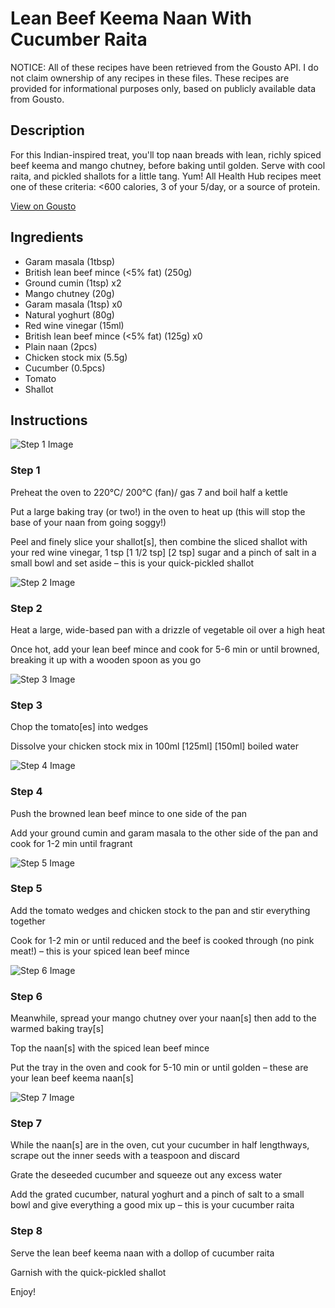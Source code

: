 # Lean Beef Keema Naan With Cucumber Raita

NOTICE: All of these recipes have been retrieved from the Gousto API. I do not claim ownership of any recipes in these files. These recipes are provided for informational purposes only, based on publicly available data from Gousto.

## Description

For this Indian-inspired treat, you'll top naan breads with lean, richly spiced beef keema and mango chutney, before baking until golden. Serve with cool raita, and pickled shallots for a little tang. Yum! All Health Hub recipes meet one of these criteria: <600 calories, 3 of your 5/day, or a source of protein.

[View on Gousto](https://www.gousto.co.uk/recipes/cookbook/lean-beef-keema-naan-with-cucumber-raita)

## Ingredients

- Garam masala (1tbsp)
- British lean beef mince (<5% fat) (250g)
- Ground cumin (1tsp) x2
- Mango chutney (20g)
- Garam masala (1tsp) x0
- Natural yoghurt (80g)
- Red wine vinegar (15ml)
- British lean beef mince (<5% fat) (125g) x0
- Plain naan (2pcs)
- Chicken stock mix (5.5g)
- Cucumber (0.5pcs)
- Tomato
- Shallot

## Instructions

![Step 1 Image](https://production-media.gousto.co.uk/cms/recipe-step-image/Step-1-1610968449392-x200.jpg)

### Step 1

Preheat the oven to 220°C/ 200°C (fan)/ gas 7 and boil half a kettle

Put a large baking tray (or two!) in the oven to heat up (this will stop the base of your naan from going soggy!)

Peel and finely slice your shallot[s], then combine the sliced shallot with your red wine vinegar, 1 tsp <span class="text-purple">[1 1/2 tsp]</span> <span class="text-danger">[2 tsp]</span> sugar and a pinch of salt in a small bowl and set aside – this is your quick-pickled shallot

![Step 2 Image](https://production-media.gousto.co.uk/cms/recipe-step-image/Step-2-1610968455124-x200.jpg)

### Step 2

Heat a large, wide-based pan with a drizzle of vegetable oil over a high heat

Once hot, add your lean beef mince and cook for 5-6 min or until browned, breaking it up with a wooden spoon as you go

![Step 3 Image](https://production-media.gousto.co.uk/cms/recipe-step-image/Step-3-1610968461212-x200.jpg)

### Step 3

Chop the tomato[es] into wedges

Dissolve your<span class="text-danger"> </span>chicken stock mix in 100ml<span class="text-danger"> </span><span class="text-purple">[125ml]</span><span class="text-danger"> [150ml] </span>boiled water

![Step 4 Image](https://production-media.gousto.co.uk/cms/recipe-step-image/Step-4-1610968477299-x200.jpg)

### Step 4

Push the browned lean beef mince to one side of the pan

Add your ground cumin and garam masala to the other side of the pan and cook for 1-2 min until fragrant

![Step 5 Image](https://production-media.gousto.co.uk/cms/recipe-step-image/Step-5-1610968473011-x200.jpg)

### Step 5

Add the tomato wedges and chicken stock to the pan and stir everything together

Cook for 1-2 min or until reduced and the beef is cooked through (no pink meat!) – this is your spiced lean beef mince

![Step 6 Image](https://production-media.gousto.co.uk/cms/recipe-step-image/Step-6-1610968481974-x200.jpg)

### Step 6

Meanwhile, spread your mango chutney over your naan[s] then add to the warmed baking tray[s]

Top the naan[s] with the spiced lean beef mince

Put the tray in the oven and cook for 5-10 min or until golden – these are your lean beef keema naan[s]

![Step 7 Image](https://production-media.gousto.co.uk/cms/recipe-step-image/Step-7-1610968486482-x200.jpg)

### Step 7

While the naan[s] are in the oven, cut your cucumber in half lengthways, scrape out the inner seeds with a teaspoon and discard

Grate the deseeded cucumber and squeeze out any excess water

Add the grated cucumber, natural yoghurt and a pinch of salt to a small bowl and give everything a good mix up – this is your cucumber raita

### Step 8

Serve the lean beef keema naan with a dollop of cucumber raita

Garnish with the quick-pickled shallot

Enjoy!

